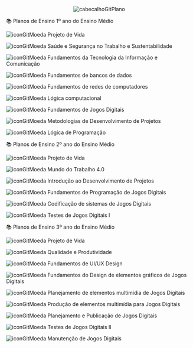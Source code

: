 <div align="center">

![cabecalhoGitPlano](https://github.com/user-attachments/assets/a70d6731-91b2-453b-afcd-9755b1794f5e)

</div>

📚 Planos de Ensino 1º ano do Ensino Médio

![iconGitMoeda](https://github.com/user-attachments/assets/b33b82c4-b95f-463f-b151-dfb8b700870b) Projeto de Vida
 
![iconGitMoeda](https://github.com/user-attachments/assets/b33b82c4-b95f-463f-b151-dfb8b700870b) Saúde e Segurança no Trabalho e Sustentabilidade

![iconGitMoeda](https://github.com/user-attachments/assets/b33b82c4-b95f-463f-b151-dfb8b700870b) Fundamentos da Tecnologia da Informação e Comunicação

![iconGitMoeda](https://github.com/user-attachments/assets/b33b82c4-b95f-463f-b151-dfb8b700870b) Fundamentos de bancos de dados

![iconGitMoeda](https://github.com/user-attachments/assets/b33b82c4-b95f-463f-b151-dfb8b700870b) Fundamentos de redes de computadores

![iconGitMoeda](https://github.com/user-attachments/assets/b33b82c4-b95f-463f-b151-dfb8b700870b) Lógica computacional

![iconGitMoeda](https://github.com/user-attachments/assets/b33b82c4-b95f-463f-b151-dfb8b700870b) Fundamentos de Jogos Digitais

![iconGitMoeda](https://github.com/user-attachments/assets/b33b82c4-b95f-463f-b151-dfb8b700870b) Metodologias de Desenvolvimento de Projetos

![iconGitMoeda](https://github.com/user-attachments/assets/b33b82c4-b95f-463f-b151-dfb8b700870b) Lógica de Programação

📚 Planos de Ensino 2º ano do Ensino Médio

![iconGitMoeda](https://github.com/user-attachments/assets/b33b82c4-b95f-463f-b151-dfb8b700870b) Projeto de Vida

![iconGitMoeda](https://github.com/user-attachments/assets/b33b82c4-b95f-463f-b151-dfb8b700870b) Mundo do Trabalho 4.0

![iconGitMoeda](https://github.com/user-attachments/assets/b33b82c4-b95f-463f-b151-dfb8b700870b) Introdução ao Desenvolvimento de Projetos

![iconGitMoeda](https://github.com/user-attachments/assets/b33b82c4-b95f-463f-b151-dfb8b700870b) Fundamentos de Programação de Jogos Digitais

![iconGitMoeda](https://github.com/user-attachments/assets/b33b82c4-b95f-463f-b151-dfb8b700870b) Codificação de sistemas de Jogos Digitais

![iconGitMoeda](https://github.com/user-attachments/assets/b33b82c4-b95f-463f-b151-dfb8b700870b) Testes de Jogos Digitais I

📚 Planos de Ensino 3º ano do Ensino Médio

![iconGitMoeda](https://github.com/user-attachments/assets/b33b82c4-b95f-463f-b151-dfb8b700870b) Projeto de Vida

 ![iconGitMoeda](https://github.com/user-attachments/assets/b33b82c4-b95f-463f-b151-dfb8b700870b) Qualidade e Produtividade

 ![iconGitMoeda](https://github.com/user-attachments/assets/b33b82c4-b95f-463f-b151-dfb8b700870b) Fundamentos de UI/UX Design

 ![iconGitMoeda](https://github.com/user-attachments/assets/b33b82c4-b95f-463f-b151-dfb8b700870b) Fundamentos do Design de elementos gráficos de Jogos Digitais

 ![iconGitMoeda](https://github.com/user-attachments/assets/b33b82c4-b95f-463f-b151-dfb8b700870b) Planejamento de elementos multimídia de Jogos Digitais

 ![iconGitMoeda](https://github.com/user-attachments/assets/b33b82c4-b95f-463f-b151-dfb8b700870b) Produção de elementos multimídia para Jogos Digitais

 ![iconGitMoeda](https://github.com/user-attachments/assets/b33b82c4-b95f-463f-b151-dfb8b700870b) Planejamento e Publicação de Jogos Digitais

 ![iconGitMoeda](https://github.com/user-attachments/assets/b33b82c4-b95f-463f-b151-dfb8b700870b) Testes de Jogos Digitais II

 ![iconGitMoeda](https://github.com/user-attachments/assets/b33b82c4-b95f-463f-b151-dfb8b700870b) Manutenção de Jogos Digitais

